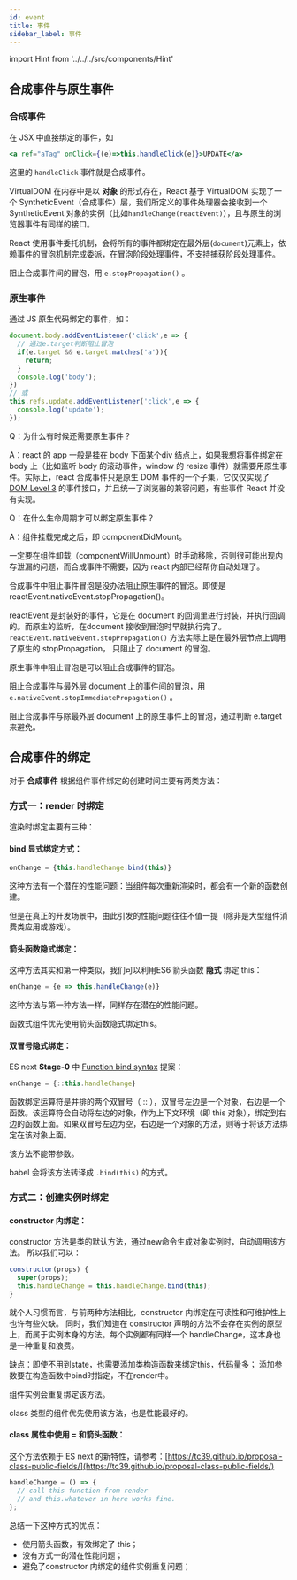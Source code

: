 ```yaml
---
id: event
title: 事件
sidebar_label: 事件
---
```


import Hint from '../../../src/components/Hint'

## 合成事件与原生事件

### 合成事件

在 JSX 中直接绑定的事件，如

```jsx
<a ref="aTag" onClick={(e)=>this.handleClick(e)}>UPDATE</a>
```

这里的 `handleClick` 事件就是合成事件。

VirtualDOM 在内存中是以 **对象** 的形式存在，React 基于 VirtualDOM 实现了一个 SyntheticEvent（合成事件）层，我们所定义的事件处理器会接收到一个 SyntheticEvent 对象的实例（比如`handleChange(reactEvent)`），且与原生的浏览器事件有同样的接口。

<Hint type="warning">React 使用事件委托机制，会将所有的事件都绑定在最外层\(`document`\)元素上，依赖事件的冒泡机制完成委派，在冒泡阶段处理事件，不支持捕获阶段处理事件。</Hint>


<Hint type="better">阻止合成事件间的冒泡，用 `e.stopPropagation()` 。</Hint>


### 原生事件

通过 JS 原生代码绑定的事件，如：

```javascript
document.body.addEventListener('click',e => {
  // 通过e.target判断阻止冒泡
  if(e.target && e.target.matches('a')){
    return;
  }
  console.log('body');
})
// 或
this.refs.update.addEventListener('click',e => {
  console.log('update');
});
```

Q：为什么有时候还需要原生事件？

A：react 的 app 一般是挂在 body 下面某个div 结点上，如果我想将事件绑定在 body 上（比如监听 body 的滚动事件，window 的 resize 事件）就需要用原生事件。实际上，react 合成事件只是原生 DOM 事件的一个子集，它仅仅实现了 [DOM Level 3](https://www.w3.org/TR/DOM-Level-3-Events/) 的事件接口，并且统一了浏览器的兼容问题，有些事件 React 并没有实现。

Q：在什么生命周期才可以绑定原生事件？

A：组件挂载完成之后，即 componentDidMount。

<Hint type="must">一定要在组件卸载（componentWillUnmount）时手动移除，否则很可能出现内存泄漏的问题，而合成事件不需要，因为 react 内部已经帮你自动处理了。</Hint>


<Hint type="warning">合成事件中阻止事件冒泡是没办法阻止原生事件的冒泡。即使是 reactEvent.nativeEvent.stopPropagation\(\)。</Hint>


reactEvent 是封装好的事件，它是在 document 的回调里进行封装，并执行回调的。而原生的监听，在document 接收到冒泡时早就执行完了。`reactEvent.nativeEvent.stopPropagation()` 方法实际上是在最外层节点上调用了原生的 stopPropagation， 只阻止了 document 的冒泡。

<Hint type="warning">原生事件中阻止冒泡是可以阻止合成事件的冒泡。</Hint>


<Hint type="better">阻止合成事件与最外层 document 上的事件间的冒泡，用 `e.nativeEvent.stopImmediatePropagation()` 。</Hint>


<Hint type="better">阻止合成事件与除最外层 document 上的原生事件上的冒泡，通过判断 e.target 来避免。</Hint>


## 合成事件的绑定

对于 **合成事件** 根据组件事件绑定的创建时间主要有两类方法：

### 方式一：render 时绑定

渲染时绑定主要有三种：

#### bind 显式绑定方式：

```jsx
onChange = {this.handleChange.bind(this)}
```

<Hint type="warning">这种方法有一个潜在的性能问题：当组件每次重新渲染时，都会有一个新的函数创建。</Hint>


但是在真正的开发场景中，由此引发的性能问题往往不值一提（除非是大型组件消费类应用或游戏）。

#### 箭头函数隐式绑定：

这种方法其实和第一种类似，我们可以利用ES6 箭头函数 **隐式** 绑定 this：

```jsx
onChange = {e => this.handleChange(e)}
```

<Hint type="warning">这种方法与第一种方法一样，同样存在潜在的性能问题。</Hint>


<Hint type="better">函数式组件优先使用箭头函数隐式绑定this。</Hint>


#### 双冒号隐式绑定：

ES next **Stage-0** 中 [Function bind syntax](https://github.com/zenparsing/es-function-bind) 提案：

```jsx
onChange = {::this.handleChange}
```

函数绑定运算符是并排的两个双冒号（ :: ），双冒号左边是一个对象，右边是一个函数。该运算符会自动将左边的对象，作为上下文环境（即 this 对象），绑定到右边的函数上面。如果双冒号左边为空，右边是一个对象的方法，则等于将该方法绑定在该对象上面。

<Hint type="warning">该方法不能带参数。</Hint>


<Hint type="tip">babel 会将该方法转译成 `.bind(this)` 的方式。</Hint>


### 方式二：创建实例时绑定

#### constructor 内绑定：

constructor 方法是类的默认方法，通过new命令生成对象实例时，自动调用该方法。 所以我们可以：

```jsx
constructor(props) {
  super(props);
  this.handleChange = this.handleChange.bind(this);
}
```

就个人习惯而言，与前两种方法相比，constructor 内绑定在可读性和可维护性上也许有些欠缺。 同时，我们知道在 constructor 声明的方法不会存在实例的原型上，而属于实例本身的方法。每个实例都有同样一个 handleChange，这本身也是一种重复和浪费。

缺点：即使不用到state，也需要添加类构造函数来绑定this，代码量多； 添加参数要在构造函数中bind时指定，不在render中。

<Hint type="warning">组件实例会重复绑定该方法。</Hint>


<Hint type="better">class 类型的组件优先使用该方法，也是性能最好的。</Hint>


#### class 属性中使用 = 和箭头函数：

这个方法依赖于 ES next 的新特性，请参考：[https://tc39.github.io/proposal-class-public-fields/](https://tc39.github.io/proposal-class-public-fields/)

```jsx
handleChange = () => {
  // call this function from render 
  // and this.whatever in here works fine.
};
```

总结一下这种方式的优点：

* 使用箭头函数，有效绑定了 this； 
* 没有方式一的潜在性能问题；
* 避免了constructor 内绑定的组件实例重复问题；

